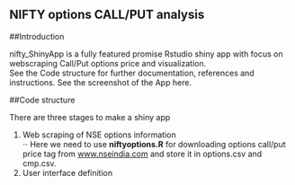 ## NIFTY options CALL/PUT analysis
##Introduction

nifty_ShinyApp is a fully featured promise Rstudio shiny app with focus on webscraping Call/Put options price and visualization. <br />
See the Code structure for further documentation, references and instructions. See the screenshot of the App here. <br />

##Code structure

There are three stages to make a shiny app  <br />
1. Web scraping of NSE options information  <br />
⋅⋅ Here we need to use **niftyoptions.R** for downloading options call/put price tag from www.nseindia.com and store it 
in options.csv and cmp.csv. <br />
2. User interface definition <br />

